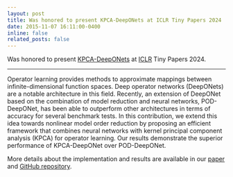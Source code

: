 ```yaml
---
layout: post
title: Was honored to present KPCA-DeepONets at ICLR Tiny Papers 2024
date: 2015-11-07 16:11:00-0400
inline: false
related_posts: false
---
```


Was honored to present [KPCA-DeepONets](https://github.com/HamidrezaEiv/KPCA-DeepONet) at [ICLR](https://iclr.cc/) Tiny Papers 2024.

---

Operator learning provides methods to approximate mappings between infinite-dimensional function spaces. Deep operator networks (DeepONets) are a notable architecture in this field. Recently, an extension of DeepONet based on the combination of model reduction and neural networks, POD-DeepONet, has been able to outperform other architectures in terms of accuracy for several benchmark tests. In this contribution, we extend this idea towards nonlinear model order reduction by proposing an efficient framework that combines neural networks with kernel principal component analysis (KPCA) for operator learning. Our results demonstrate the superior performance of KPCA-DeepONet over POD-DeepONet.

More details about the implementation and results are available in our [paper](https://openreview.net/forum?id=Jw6TUpB7Rw) and [GitHub repository](https://github.com/HamidrezaEiv/KPCA-DeepONet).
